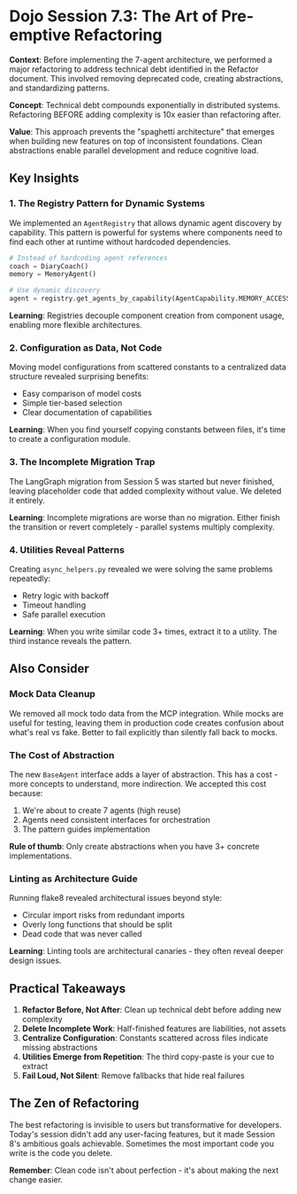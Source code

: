 # Dojo Session 7.3: The Art of Pre-emptive Refactoring

**Context**: Before implementing the 7-agent architecture, we performed a major refactoring to address technical debt identified in the Refactor document. This involved removing deprecated code, creating abstractions, and standardizing patterns.

**Concept**: Technical debt compounds exponentially in distributed systems. Refactoring BEFORE adding complexity is 10x easier than refactoring after.

**Value**: This approach prevents the "spaghetti architecture" that emerges when building new features on top of inconsistent foundations. Clean abstractions enable parallel development and reduce cognitive load.

## Key Insights

### 1. The Registry Pattern for Dynamic Systems
We implemented an `AgentRegistry` that allows dynamic agent discovery by capability. This pattern is powerful for systems where components need to find each other at runtime without hardcoded dependencies.

```python
# Instead of hardcoding agent references
coach = DiaryCoach()
memory = MemoryAgent()

# Use dynamic discovery
agent = registry.get_agents_by_capability(AgentCapability.MEMORY_ACCESS)[0]
```

**Learning**: Registries decouple component creation from component usage, enabling more flexible architectures.

### 2. Configuration as Data, Not Code
Moving model configurations from scattered constants to a centralized data structure revealed surprising benefits:
- Easy comparison of model costs
- Simple tier-based selection
- Clear documentation of capabilities

**Learning**: When you find yourself copying constants between files, it's time to create a configuration module.

### 3. The Incomplete Migration Trap
The LangGraph migration from Session 5 was started but never finished, leaving placeholder code that added complexity without value. We deleted it entirely.

**Learning**: Incomplete migrations are worse than no migration. Either finish the transition or revert completely - parallel systems multiply complexity.

### 4. Utilities Reveal Patterns
Creating `async_helpers.py` revealed we were solving the same problems repeatedly:
- Retry logic with backoff
- Timeout handling
- Safe parallel execution

**Learning**: When you write similar code 3+ times, extract it to a utility. The third instance reveals the pattern.

## Also Consider

### Mock Data Cleanup
We removed all mock todo data from the MCP integration. While mocks are useful for testing, leaving them in production code creates confusion about what's real vs fake. Better to fail explicitly than silently fall back to mocks.

### The Cost of Abstraction
The new `BaseAgent` interface adds a layer of abstraction. This has a cost - more concepts to understand, more indirection. We accepted this cost because:
1. We're about to create 7 agents (high reuse)
2. Agents need consistent interfaces for orchestration
3. The pattern guides implementation

**Rule of thumb**: Only create abstractions when you have 3+ concrete implementations.

### Linting as Architecture Guide
Running flake8 revealed architectural issues beyond style:
- Circular import risks from redundant imports
- Overly long functions that should be split
- Dead code that was never called

**Learning**: Linting tools are architectural canaries - they often reveal deeper design issues.

## Practical Takeaways

1. **Refactor Before, Not After**: Clean up technical debt before adding new complexity
2. **Delete Incomplete Work**: Half-finished features are liabilities, not assets
3. **Centralize Configuration**: Constants scattered across files indicate missing abstractions
4. **Utilities Emerge from Repetition**: The third copy-paste is your cue to extract
5. **Fail Loud, Not Silent**: Remove fallbacks that hide real failures

## The Zen of Refactoring

The best refactoring is invisible to users but transformative for developers. Today's session didn't add any user-facing features, but it made Session 8's ambitious goals achievable. Sometimes the most important code you write is the code you delete.

**Remember**: Clean code isn't about perfection - it's about making the next change easier.